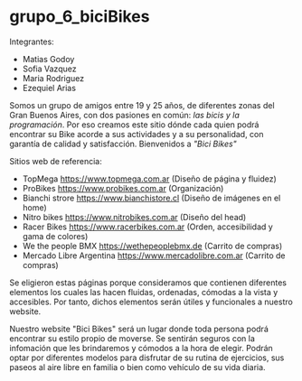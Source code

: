 # grupo_6_biciBikes
Integrantes:
- Matias Godoy 
- Sofia Vazquez
- Maria Rodriguez
- Ezequiel Arias

Somos un grupo de amigos entre 19 y 25 años, de diferentes zonas del Gran Buenos Aires, con dos pasiones en común: *las bicis y la programación*.
Por eso creamos este sitio dónde cada quien podrá encontrar su Bike acorde a sus actividades y a su personalidad, con garantía de calidad y satisfacción. Bienvenidos a *"Bici Bikes"*

Sitios web de referencia:
- TopMega https://www.topmega.com.ar (Diseño de página y fluidez)
- ProBikes https://www.probikes.com.ar (Organización)
- Bianchi strore https://www.bianchistore.cl (Diseño de imágenes en el home)
- Nitro bikes https://www.nitrobikes.com.ar (Diseño del head)
- Racer Bikes https://www.racerbikes.com.ar (Orden, accesibilidad y gama de colores)
- We the people BMX https://wethepeoplebmx.de (Carrito de compras)
- Mercado Libre Argentina https://www.mercadolibre.com.ar (Carrito de compras)

Se eligieron estas páginas porque consideramos que contienen diferentes elementos los cuales las hacen fluidas, ordenadas, cómodas a la vista y accesibles. Por tanto, dichos elementos serán útiles y funcionales a nuestro website.

Nuestro website "Bici Bikes" será un lugar donde toda persona podrá encontrar su estilo propio de moverse. Se sentirán seguros con la infomación que les brindaremos y cómodos a la hora de elegir. Podrán optar por diferentes modelos para disfrutar de su rutina de ejercicios, sus paseos al aire libre en familia o bien como vehículo de su vida diaria.